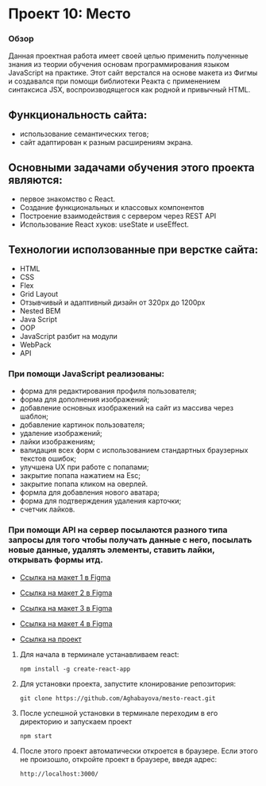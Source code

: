 
# Проект 10: Место

### Обзор
Данная проектная работа имеет своей целью применить полученные знания из теории обучения основам программирования языком JavaScript на практике. Этот сайт верстался на основе макета из Фигмы и создавался при помощи библиотеки Реакта с применением синтаксиса JSX, воспроизводящегося как родной и привычный HTML. 


## Функциональность сайта: 

* использование семантических тегов;
* сайт адаптирован к разным расширениям экрана. 

## Основными задачами обучения этого проекта являются:

* первое знакомство с React.
* Создание функциональных и классовых компонентов
* Построение взаимодействия с сервером через REST API
* Использование React хуков: useState и useEffect.


## Технологии исползованные при верстке сайта: 

* HTML
* CSS
* Flex
* Grid Layout
* Отзывчивый и адаптивный дизайн от 320px до 1200px
* Nested BEM
* Java Script
* OOP
* JavaScript разбит на модули
* WebPack
* API

### При помощи JavaScript реализованы:
* форма для редактирования профиля пользователя;
* форма для дополнения изображений; 
* добавление основных изображений на сайт из массива через шаблон;
* добавление картинок пользователя;
* удаление изображений; 
* лайки изображениям; 
* валидация всех форм с использованием стандартных браузерных текстов ошибок;
* улучшена UX при работе с попапами;
* закрытие попапа нажатием на Esc;
* закрытие попапа кликом на оверлей.
* формла для добавления нового аватара;
* форма для подтверждения удаления карточки;
* счетчик лайков.

### При помощи API на сервер посылаются разного типа запросы для того чтобы получать данные с него, посылать новые данные, удалять элементы, ставить лайки, открывать формы итд.    



* [Ссылка на макет 1 в Figma](https://www.figma.com/file/StZjf8HnoeLdiXS7dYrLAh/JavaScript.-Sprint-4)
* [Ссылка на макет 2 в Figma](https://www.figma.com/file/nlYpT4VhFiwimn2YlncrcF/JavaScript.-Sprint-5)
* [Ссылка на макет 3 в Figma](https://www.figma.com/file/XNaGNEZD5NEjeyJzAT4gMb/JavaScript.-Sprint-6)
* [Ссылка на макет 4 в Figma](https://www.figma.com/file/hhhIavVTeuilfPPZ6sbifl/JavaScript.-Sprint-9)

* [Ссылка на проект](https://aghabayova.github.io/mesto-react/)




1. Для начала в терминале устанавливаем react:
    ```
    npm install -g create-react-app
    ```

2. Для установки проекта, запустите клонирование репозитория:
    ```
    git clone https://github.com/Aghabayova/mesto-react.git
    ```

3. После успешной установки в терминале переходим в его директорию и запускаем проект

    ```
    npm start
    ```
4. После этого проект автоматически откроется в браузере. Если этого не произошло,      откройте проект в браузере, введя адрес:

    ```
    http://localhost:3000/
    ```